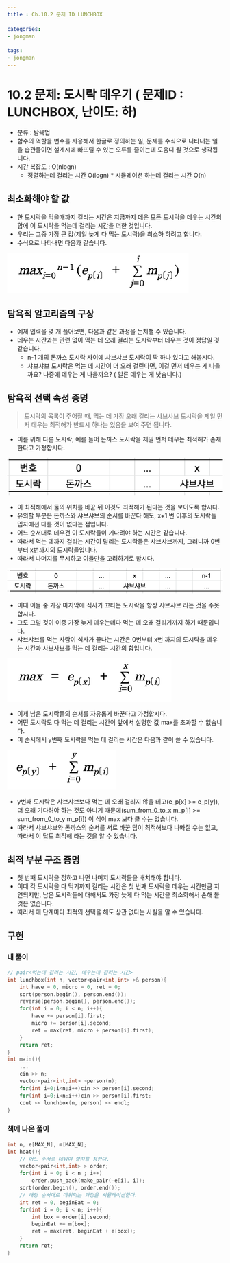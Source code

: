 ```yaml
---
title : Ch.10.2 문제 ID LUNCHBOX 

categories:
- jongman

tags:
- jongman
---
```


# 10.2 문제: 도시락 데우기 ( 문제ID : LUNCHBOX, 난이도: 하)
[algo]: <https://algospot.com/judge/problem/read/LUNCHBOX>
- 분류 : 탐욕법
- 함수의 역할을 변수를 사용해서 한글로 정의하는 일, 문제를 수식으로 나타내는 일을 습관들이면
  설계시에 빠뜨릴 수 있는 오류를 줄이는데 도움디 될 것으로 생각됩니다.
- 시간 복잡도 : O(nlogn)
    - 정렬하는데 걸리는 시간 O(logn) * 시뮬레이션 하는데 걸리는 시간 O(n)



## 최소화해야 할 값

- 한 도시락을 먹을때까지 걸리는 시간은 지금까지 데운 모든 도시락을 데우는 시간의 합에 이 도시락을
  먹는데 걸리는 시간을 더한 것입니다.
- 우리는 그중 가장 큰 값(제일 늦게 다 먹는 도시락)을 최소하 하려고 합니다.
- 수식으로 나타내면 다음과 같습니다.

![img1](/img/2019-12-12-Jongman-ch10-2-1.png)

## 탐욕적 알고리즘의 구상
- 예제 입력을 몇 개 풀어보면, 다음과 같은 과정을 눈치챌 수 있습니다.
- 데우는 시간과는 관련 없이 먹는 데 오래 걸리는 도시락부터 데우는 것이 정답일 것 같습니다.
    - n-1 개의 돈까스 도시락 사이에 샤브샤브 도시락이 딱 하나 있다고 해봅시다.
    - 샤브샤브 도시락은 먹는 데 시간이 더 오래 걸린다면, 이걸 먼저 데우는 게 나을까요? 나중에 데우는
      게 나을까요? ( 얼른 데우는 게 낫습니다.)

## 탐욕적 선택 속성 증명 

> 도시락의 목록이 주어질 때, 먹는 데 가장 오래 걸리는 샤브샤브 도시락을 제일 먼저 데우는 최적해가
> 반드시 하나는 있음을 보여 주면 됩니다.

- 이를 위해 다른 도시락, 예를 들어 돈까스 도시락을 제일 먼저 데우는 최적해가 존재한다고 가정합시다.

![img2](/img/2019-12-12-Jongman-ch10-2-2.png)

- 이 최적해에서 둘의 위치를 바꾼 뒤 이것도 최적해가 된다는 것을 보이도록 합시다.
- 유의할 부분은 돈까스와 샤브샤브의 순서를 바꾼다 해도, x+1 번 이후의 도시락들 입자에선 다를 것이
  없다는 점입니다.
- 어느 순서대로 데우건 이 도시락들이 기다려야 하는 시간은 같습니다.
- 따라서 먹는 데까지 걸리는 시간이 달리는 도시락들은 샤브샤브까지, 그러니까 0번부터 x번까지의
  도시락들입니다.
- 따라서 나머지를 무시하고 이들만을 고려하기로 합시다.

![img3](/img/2019-12-12-Jongman-ch10-2-3.png)

- 이때 이들 중 가장 마지막에 식사가 끄타는 도시락을 항상 샤브샤브 라는 것을 주못합시다.
- 그도 그럴 것이 이중 가장 늦게 데우는데다 먹는 데 오래 걸리기까지 하기 때문입니다.
- 샤브샤브를 먹는 사람이 식사가 끝나는 시간은 0번부터 x번 까지의 도시락을 데우는 시간과 샤브샤브를
  먹는 데 걸리는 시간의 합입니다.

![img4](/img/2019-12-12-Jongman-ch10-2-4.png)

- 이제 남은 도시락들의 순서를 자유롭게 바꾼다고 가정합시다.
- 어떤 도시락도 다 먹는 데 걸리는 시간이 앞에서 설명한 값 max를 초과할 수 없습니다.
- 이 순서에서  y번째 도시락을 먹는 데 걸리는 시간은 다음과 같이 쓸 수 있습니다.

![img5](/img/2019-12-12-Jongman-ch10-2-5.png)

- y번째 도시락은 샤브샤브보다 먹는 데 오래 걸리지 않을 테고(e_p[x] >= e_p[y]), 더 오래 기다려야 하는
  것도 아니기 때문에(sum_from_0_to_x m_p[i] >= sum_from_0_to_y m_p[i]) 이 식이 max 보다 클 수는 없습니다.
- 따라서 샤브샤브와 돈까스의 순서를 서로 바꾼 답이 최적해보다 나빠질 수는 없고, 따라서 이 답도
  최적해 라는 것을 알 수 있습니다.


## 최적 부분 구조 증명 

- 첫 번째 도시락을 정하고 나면 나머지 도시락들을 배치해야 합니다.
- 이때 각 도시락을 다 먹기까지 걸리는 시간은 첫 번째 도시락을 데우는 시간만큼 지연되지만, 남은
  도시락들에 대해서도 가장 늦게 다 먹는 시간을 최소화해서 손해 볼 것은 없습니다.
- 따라서 매 단계마다 최적의 선택을 해도 상관 없다는 사실을 알 수 있습니다.

## 구현

### 내 풀이
```cpp
// pair<먹는데 걸리는 시간, 데우는데 걸리는 시간>
int lunchbox(int n, vector<pair<int,int> >& person){
    int have = 0, micro = 0, ret = 0;
    sort(person.begin(), person.end());
    reverse(person.begin(), person.end());
    for(int i = 0; i < n; i++){
        have += person[i].first;
        micro += person[i].second;
        ret = max(ret, micro + person[i].first);
    }
    return ret;
}
int main(){
    ...
    cin >> n;
    vector<pair<int,int> >person(n);
    for(int i=0;i<n;i++)cin >> person[i].second;
    for(int i=0;i<n;i++)cin >> person[i].first;
    cout << lunchbox(n, person) << endl;
}
```

### 책에 나온 풀이
```cpp
int n, e[MAX_N], m[MAX_N];
int heat(){
    // 어느 순서로 데워야 할지를 정한다.
    vector<pair<int,int> > order;
    for(int i = 0; i < n ; i++)
        order.push_back(make_pair(-e[i], i));
    sort(order.begin(), order.end());
    // 해당 순서대로 데워먹는 과정을 시뮬레이션한다.
    int ret = 0, beginEat = 0;
    for(int i = 0; i < n; i++){
        int box = order[i].second;
        beginEat += m[box];
        ret = max(ret, beginEat + e[box]);
    }
    return ret;
}
```
